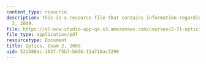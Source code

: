 ```yaml
---
content_type: resource
description: This is a resource file that contains information regarding optics exam
  2, 2009.
file: https://ol-ocw-studio-app-qa.s3.amazonaws.com/courses/2-71-optics-spring-2014/531588ec103ff5b7b65b11a710ac3290_MIT2_71S14_s09_quiz2.pdf
file_type: application/pdf
resourcetype: Document
title: Optics, Exam 2, 2009
uid: 531588ec-103f-f5b7-b65b-11a710ac3290
---
```

